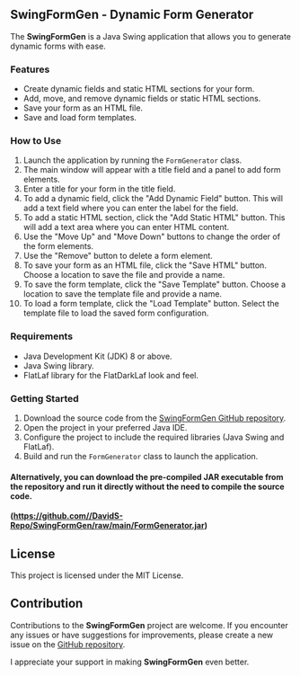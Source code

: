 ## SwingFormGen - Dynamic Form Generator

The **SwingFormGen** is a Java Swing application that allows you to generate dynamic forms with ease.

### Features

- Create dynamic fields and static HTML sections for your form.
- Add, move, and remove dynamic fields or static HTML sections.
- Save your form as an HTML file.
- Save and load form templates.

### How to Use

1. Launch the application by running the `FormGenerator` class.
2. The main window will appear with a title field and a panel to add form elements.
3. Enter a title for your form in the title field.
4. To add a dynamic field, click the "Add Dynamic Field" button. This will add a text field where you can enter the label for the field.
5. To add a static HTML section, click the "Add Static HTML" button. This will add a text area where you can enter HTML content.
6. Use the "Move Up" and "Move Down" buttons to change the order of the form elements.
7. Use the "Remove" button to delete a form element.
8. To save your form as an HTML file, click the "Save HTML" button. Choose a location to save the file and provide a name.
9. To save the form template, click the "Save Template" button. Choose a location to save the template file and provide a name.
10. To load a form template, click the "Load Template" button. Select the template file to load the saved form configuration.

### Requirements

- Java Development Kit (JDK) 8 or above.
- Java Swing library.
- FlatLaf library for the FlatDarkLaf look and feel.

### Getting Started

1. Download the source code from the [SwingFormGen GitHub repository](https://github.com//DavidS-Repo/SwingFormGen).
2. Open the project in your preferred Java IDE.
3. Configure the project to include the required libraries (Java Swing and FlatLaf).
4. Build and run the `FormGenerator` class to launch the application.<br>
#### Alternatively, you can download the pre-compiled JAR executable from the repository and run it directly without the need to compile the source code.
<b>(https://github.com//DavidS-Repo/SwingFormGen/raw/main/FormGenerator.jar)</b>


## License

This project is licensed under the MIT License.

## Contribution

Contributions to the **SwingFormGen** project are welcome. If you encounter any issues or have suggestions for improvements, please create a new issue on the [GitHub repository](https://github.com//DavidS-Repo/SwingFormGen/issues).

I appreciate your support in making **SwingFormGen** even better.
